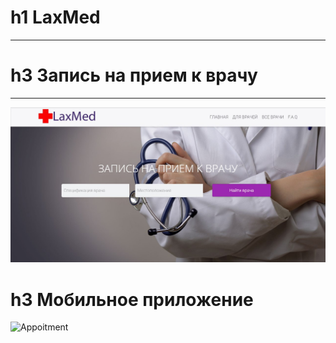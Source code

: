 # h1 LaxMed
---
# h3 Запись на прием к врачу
---
![Main page](https://github.com/vinogradnick/LaxMed/blob/master/images/TfFa5g6roT8.jpg)
# h3 Мобильное приложение

![Appoitment](https://github.com/vinogradnick/LaxMed/blob/master/images/TfFa5g6roT8.jpghttps://github.com/vinogradnick/LaxMed/blob/master/images/O5oi6x2NYEU.jpg)
